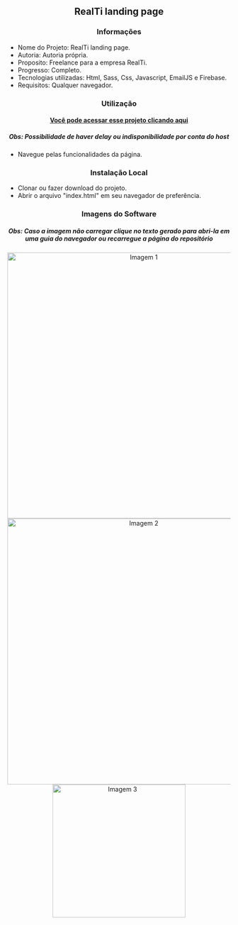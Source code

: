 <h2 align="center">RealTi landing page</h2>

<h3 align="center">Informações</h3>
 
- Nome do Projeto: RealTi landing page.
- Autoria: Autoria própria.
- Proposito: Freelance para a empresa RealTi.
- Progresso: Completo.
- Tecnologias utilizadas: Html, Sass, Css, Javascript, EmailJS e Firebase.
- Requisitos: Qualquer navegador.

<h3 align="center">Utilização</h3>

<h4 align="center"><a href="https://joaopedrolt.github.io/realti/">Você pode acessar esse projeto clicando aqui</a></h3>
<h5 align="center">Obs: Possibilidade de haver delay ou indisponibilidade por conta do host</h5>

- Navegue pelas funcionalidades da página.

<h3 align="center">Instalação Local</h3>

- Clonar ou fazer download do projeto.
- Abrir o arquivo "index.html" em seu navegador de preferência.

<h3 align="center">Imagens do Software</h3>

<h5 align="center">Obs: Caso a imagem não carregar clique no texto gerado para abri-la em uma guia do navegador ou recarregue a página do repositório</h5>

<div align="center"><img src="http://drive.google.com/uc?export=view&id=1xq8WUzS7Jp7uGWAcx4C6pauXsoRwqwk2" width=600 alt="Imagem 1" /></div>

<div align="center"><img src="http://drive.google.com/uc?export=view&id=1gQy4VLP80ZX5S1vvTR3ZTsMLF1Yy-p9y" width=600 alt="Imagem 2" /></div>

<div align="center"><img src="http://drive.google.com/uc?export=view&id=10ws3GpRZKy6HHKNnjHFMY9_YfuydbD3H" width=300 alt="Imagem 3" /></div>
